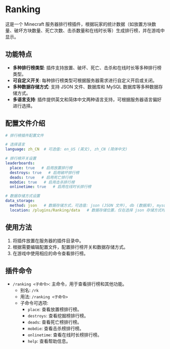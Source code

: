 # Ranking

这是一个 Minecraft 服务器排行榜插件，根据玩家的统计数据（如放置方块数量、破坏方块数量、死亡次数、击杀数量和在线时长等）生成排行榜，并在游戏中显示。

## 功能特点
- **多种排行榜类型**: 插件支持放置、破坏、死亡、击杀和在线时长等多种排行榜类型。
- **可自定义开关**: 每种排行榜类型可根据服务器需求进行自定义开启或关闭。
- **多种数据存储方式**: 支持 JSON 文件、数据库和 MySQL 数据库等多种数据存储方式。
- **多语言支持**: 插件提供英文和简体中文两种语言支持，可根据服务器语言偏好进行选择。

## 配置文件介绍

```yaml
# 排行榜插件配置文件

# 选择语言
language: zh_CN  # 可选值: en_US (英文), zh_CN (简体中文)

# 排行榜开关设置
leaderboards:
  place: true   # 启用放置排行榜
  destroys: true   # 启用破坏排行榜
  deads: true   # 启用死亡排行榜
  mobdie: true   # 启用击杀排行榜
  onlinetime: true   # 启用在线时长排行榜

# 数据存储方式设置
data_storage:
  method: json   # 数据存储方式，可选值: json (JSON 文件), db (数据库), mysql (MySQL 数据库)
  location: /plugins/Ranking/data   # 数据存储位置，仅在选择 json 存储方式时有效
```

## 使用方法
1. 将插件放置在服务器的插件目录中。
2. 根据需要编辑配置文件，配置排行榜开关和数据存储方式。
3. 在游戏中使用相应的命令查看排行榜。

## 插件命令
- `/ranking <子命令>`: 主命令，用于查看排行榜和其他功能。
  - 别名: `/rk`
  - 用法: `/ranking <子命令>`
  - 子命令可选项:
    - `place`: 查看放置榜排行榜。
    - `destroys`: 查看挖掘榜排行榜。
    - `deads`: 查看死亡榜排行榜。
    - `mobdie`: 查看击杀榜排行榜。
    - `onlinetime`: 查看在线时长榜排行榜。
    - `help`: 查看帮助信息。